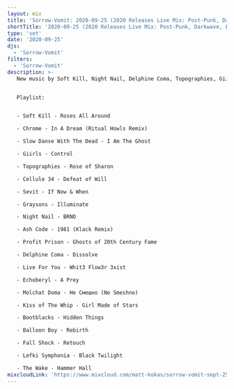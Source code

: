 ```yaml
---
layout: mix
title: 'Sorrow-Vomit: 2020-09-25 (2020 Releases Live Mix: Post-Punk, Darkwave, EBM, Cold Wave, Synth, Goth)'
shortTitle: '2020-09-25 (2020 Releases Live Mix: Post-Punk, Darkwave, EBM, Cold Wave, Synth, Goth)'
type: 'set'
date: '2020-09-25'
djs:
  - 'Sorrow-Vomit'
filters:
  - 'Sorrow-Vomit'
description: >-
   New music by Soft Kill, Night Nail, Delphine Coma, Topographies, Giirls, Sevit, Profit Prison, Bootblacks, Fall Shock, Molchat Doma, Kiss of The Whip, The Wake, Lefki Symphonia, Echoberyl...


   Playlist:


   - Soft Kill - Roses All Around

   - Chrome - In A Dream (Ritual Howls Remix)

   - Slow Danse With The Dead - I Am The Ghost

   - Giirls - Control

   - Topographies - Rose of Sharon

   - Cellule 34 - Defeat of Will

   - Sevit - If Now & When

   - Graysons - Illuminate

   - Night Nail - BRNO

   - Ash Code - 1981 (Klack Remix)

   - Profit Prison - Ghosts of 20th Century Fame

   - Delphine Coma - Dissolve

   - Live For You - Whit3 Flow3r 3xist

   - Echoberyl - A Prey

   - Molchat Doma - Не Смешно (Ne Smeshno)

   - Kiss of The Whip - Girl Made of Stars

   - Bootblacks - Hidden Things

   - Balloon Boy - Rebirth

   - Fall Shock - Retouch

   - Lefki Symphonia - Black Twilight

   - The Wake - Hammer Hall
mixcloudLink: 'https://www.mixcloud.com/matt-kokas/sorrow-vomit-sept-25-2020-new-2020-releases_'
---
```

